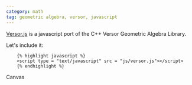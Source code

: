 ```yaml
---
category: math 
tag: geometric algebra, versor, javascript
---
```


[Versor.js](https://github.com/wolftype/versor.js) is a javascript port of the C++ Versor Geometric Algebra Library.

Let's include it:

		{% highlight javascript %}
		<script type = "text/javascript" src = "js/versor.js"></script>
		{% endhighlight %}

<script type = "text/javascript" src = "../../versor.js/versor.js"></script>
<script type = "text/javascript" src = "../../versor.js/space/C2.js"></script>
<script type = "text/javascript" src = "../../versor.js/space/C3.js"></script>
<script type = "text/javascript" src = "../../versor.js/render/C2Canvas.js"></script>
<script type="text/javascript" async
  src="https://cdn.mathjax.org/mathjax/latest/MathJax.js?config=TeX-MML-AM_CHTML"></script>

<canvas id = "2dcanvas" width="300" height="300">Canvas</canvas>

<script>

//ANIMATION FUNCTION (to be passed a callback)  see also http://www.paulirish.com/2011/requestanimationframe-for-smart-animating/
window.requestAnimFrame = ( function() {
   
    return  window.requestAnimationFrame || 
            window.webkitRequestAnimationFrame ||  
            window.mozRequestAnimationFrame || 
            window.oRequestAnimationFrame || 
            window.msRequestAnimationFrame ||
    
    // if none of the above, use non-native timeout method
    function(callback) {
      window.setTimeout(callback, 1000 / 60);
    };
  
  } ) (); 


function animate(){
  // feedback loop requests new frame
  requestAnimFrame( animate );
  render(); //defined below
}


var vec = C2.Vec2(1,-1);

var canvas = document.getElementById("2dcanvas");
var draw = C2Canvas( canvas );
draw.bounds({x:[-5,5],y:[-5,5]});

function render(){
//	context.fillStyle = 'red';
//	context.fillRect(2,20,200,100);
	draw(vec);
}

animate()

</script>



